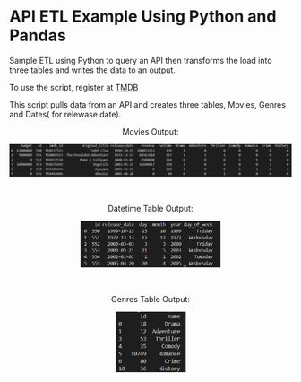# API ETL Example Using Python and Pandas

Sample ETL using Python to query an API then transforms the load into three tables and writes the data to an output. 

To use the script, register at <a href = https://www.themoviedb.org/settings/api> TMDB </a>

This script pulls data from an API and creates three tables, Movies, Genres and Dates( for relewase date).

<p align = "center">Movies Output: </p>
<p align = "center">
<img src= "snips\movies_table.png">
</p>
<br>
<p align = "center">Datetime Table Output:</p>
<p align = "center">
<img src= "snips\datetime_table.png" width=250>
</p>
<br>
<p align = "center">Genres Table Output:</p>
<p align = "center">
<img src= "snips\genres_table.png" width=125>
</p>